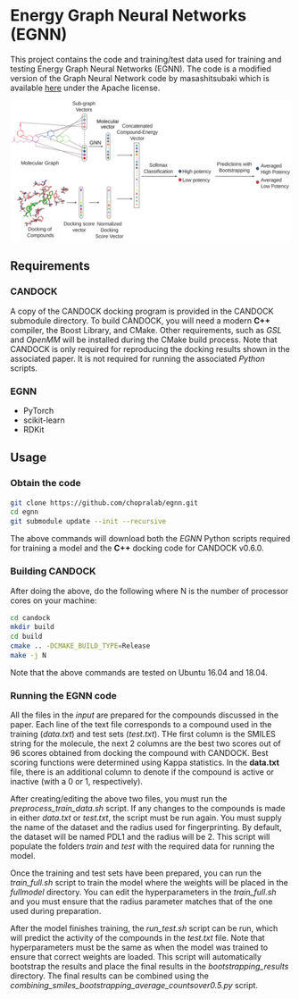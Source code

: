 # Energy Graph Neural Networks (EGNN)

This project contains the code and training/test data used for training and testing Energy Graph Neural Networks (EGNN). The code is a modified version of the Graph Neural Network code by masashitsubaki which is available [here](https://github.com/masashitsubaki/molecularGNN_smiles) under the Apache license.

![Model overview figure](Figure1.svg)

## Requirements

### CANDOCK

A copy of the CANDOCK docking program is provided in the CANDOCK submodule directory. To build CANDOCK, you will need a modern **C++** compiler, the Boost Library, and CMake. Other requirements, such as *GSL* and *OpenMM* will be installed during the CMake build process. Note that CANDOCK is only required for reproducing the docking results shown in the associated paper. It is not required for running the associated *Python* scripts.

### EGNN

* PyTorch
* scikit-learn
* RDKit

## Usage

### Obtain the code

```bash
git clone https://github.com/chopralab/egnn.git
cd egnn
git submodule update --init --recursive
```

The above commands will download both the *EGNN* Python scripts required for training a model and the **C++** docking code for CANDOCK v0.6.0.

### Building CANDOCK

After doing the above, do the following where N is the number of processor cores on your machine:

```bash
cd candock
mkdir build
cd build
cmake .. -DCMAKE_BUILD_TYPE=Release
make -j N
```

Note that the above commands are tested on Ubuntu 16.04 and 18.04.

### Running the EGNN code

All the files in the *input* are prepared for the compounds discussed in the paper. Each line of the text file corresponds to a compound used in the training (*data.txt*) and test sets (*test.txt*). THe first column is the SMILES string for the molecule, the next 2 columns are the best two scores out of 96 scores obtained from docking the compound with CANDOCK. Best scoring functions were determined using Kappa statistics. In the **data.txt** file, there is an additional column to denote if the compound is active or inactive (with a 0 or 1, respectively).

After creating/editing the above two files, you must run the *preprocess_train_data.sh* script. If any changes to the compounds is made in either *data.txt* or *test.txt*, the script must be run again. You must supply the name of the dataset and the radius used for fingerprinting. By default, the dataset will be named PDL1 and the radius will be 2. This script will populate the folders *train* and *test* with the required data for running the model.

Once the training and test sets have been prepared, you can run the *train_full.sh* script to train the model where the weights will be placed in the *fullmodel* directory. You can edit the hyperparameters in the *train_full.sh* and you must ensure that the radius parameter matches that of the one used during preparation.

After the model finishes training, the *run_test.sh* script can be run, which will predict the activity of the compounds in the *test.txt* file. Note that hyperparameters must be the same as when the model was trained to ensure that correct weights are loaded. This script will automatically bootstrap the results and place the final results in the *bootstrapping_results* directory. The final results can be combined using the *combining_smiles_bootstrapping_average_countsover0.5.py* script.
